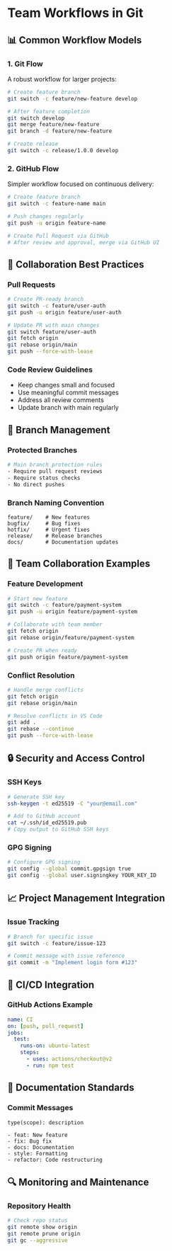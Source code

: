 # Team Workflows in Git

## 📊 Common Workflow Models

### 1. Git Flow
A robust workflow for larger projects:

```bash
# Create feature branch
git switch -c feature/new-feature develop

# After feature completion
git switch develop
git merge feature/new-feature
git branch -d feature/new-feature

# Create release
git switch -c release/1.0.0 develop
```

### 2. GitHub Flow
Simpler workflow focused on continuous delivery:

```bash
# Create feature branch
git switch -c feature-name main

# Push changes regularly
git push -u origin feature-name

# Create Pull Request via GitHub
# After review and approval, merge via GitHub UI
```

## 🤝 Collaboration Best Practices

### Pull Requests
```bash
# Create PR-ready branch
git switch -c feature/user-auth
git push -u origin feature/user-auth

# Update PR with main changes
git switch feature/user-auth
git fetch origin
git rebase origin/main
git push --force-with-lease
```

### Code Review Guidelines
- Keep changes small and focused
- Use meaningful commit messages
- Address all review comments
- Update branch with main regularly

## 🔄 Branch Management

### Protected Branches
```bash
# Main branch protection rules
- Require pull request reviews
- Require status checks
- No direct pushes
```

### Branch Naming Convention
```
feature/    # New features
bugfix/     # Bug fixes
hotfix/     # Urgent fixes
release/    # Release branches
docs/       # Documentation updates
```

## 👥 Team Collaboration Examples

### Feature Development
```bash
# Start new feature
git switch -c feature/payment-system
git push -u origin feature/payment-system

# Collaborate with team member
git fetch origin
git rebase origin/feature/payment-system

# Create PR when ready
git push origin feature/payment-system
```

### Conflict Resolution
```bash
# Handle merge conflicts
git fetch origin
git rebase origin/main

# Resolve conflicts in VS Code
git add .
git rebase --continue
git push --force-with-lease
```

## 🔒 Security and Access Control

### SSH Keys
```bash
# Generate SSH key
ssh-keygen -t ed25519 -C "your@email.com"

# Add to GitHub account
cat ~/.ssh/id_ed25519.pub
# Copy output to GitHub SSH keys
```

### GPG Signing
```bash
# Configure GPG signing
git config --global commit.gpgsign true
git config --global user.signingkey YOUR_KEY_ID
```

## 📈 Project Management Integration

### Issue Tracking
```bash
# Branch for specific issue
git switch -c feature/issue-123

# Commit message with issue reference
git commit -m "Implement login form #123"
```

## 🚀 CI/CD Integration

### GitHub Actions Example
```yaml
name: CI
on: [push, pull_request]
jobs:
  test:
    runs-on: ubuntu-latest
    steps:
      - uses: actions/checkout@v2
      - run: npm test
```

## 📝 Documentation Standards

### Commit Messages
```
type(scope): description

- feat: New feature
- fix: Bug fix
- docs: Documentation
- style: Formatting
- refactor: Code restructuring
```

## 🔍 Monitoring and Maintenance

### Repository Health
```bash
# Check repo status
git remote show origin
git remote prune origin
git gc --aggressive
```